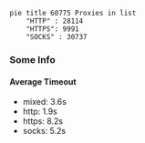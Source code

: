 
```mermaid
pie title 60775 Proxies in list
    "HTTP" : 28114
    "HTTPS": 9991
    "SOCKS" : 30737
```

### Some Info
#### Average Timeout

- mixed: 3.6s
- http: 1.9s
- https: 8.2s
- socks: 5.2s